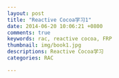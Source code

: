```yaml
---  
layout: post  
title: "Reactive Cocoa学习1"  
date: 2014-06-20 10:06:21 +0800  
comments: true    
keywords: rac, reactive cocoa, FRP  
thumbnail: img/book1.jpg
descriptions: Reactive Cocoa学习 
categories: RAC  

---
```

  
